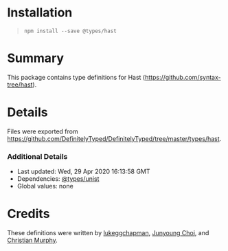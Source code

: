 # Installation
> `npm install --save @types/hast`

# Summary
This package contains type definitions for Hast (https://github.com/syntax-tree/hast).

# Details
Files were exported from https://github.com/DefinitelyTyped/DefinitelyTyped/tree/master/types/hast.

### Additional Details
 * Last updated: Wed, 29 Apr 2020 16:13:58 GMT
 * Dependencies: [@types/unist](https://npmjs.com/package/@types/unist)
 * Global values: none

# Credits
These definitions were written by [lukeggchapman](https://github.com/lukeggchapman), [Junyoung Choi](https://github.com/rokt33r), and [Christian Murphy](https://github.com/ChristianMurphy).
